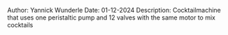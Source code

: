 Author: Yannick Wunderle
Date: 01-12-2024
Description: Cocktailmachine that uses one peristaltic pump and 12 valves with the same motor to mix cocktails
